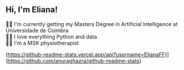 ## Hi, I'm Eliana! 

:woman_student: I'm currently getting my Masters Degree in Artificial Intelligence at Universidade de Coimbra <br/>
:woman_technologist: I love everything Python and data <br/>
:man_cartwheeling: I'm a MSK physiotherapist <br/>

(https://github-readme-stats.vercel.app/api?username=ElianaFF)](https://github.com/anuraghazra/github-readme-stats)

<!--
**ElianaFF/ElianaFF** is a ✨ _special_ ✨ repository because its `README.md` (this file) appears on your GitHub profile.

Here are some ideas to get you started:

- 🔭 I’m currently working on ...
- 🌱 I’m currently learning ...
- 👯 I’m looking to collaborate on ...
- 🤔 I’m looking for help with ...
- 💬 Ask me about ...
- 📫 How to reach me: ...
- 😄 Pronouns: ...
- ⚡ Fun fact: ...
-->
